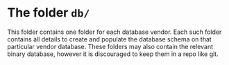 The folder `db/`
==================

This folder contains one folder for each database vendor. Each such folder contains all details to create and populate the database schema on that particular vendor database. These folders may also contain the relevant binary database, however it is discouraged to keep them in a repo like git.
